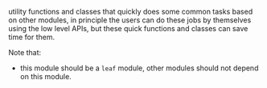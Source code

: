 utility functions and classes that quickly does some common tasks based on other modules, in principle the users can do these jobs by themselves using the low level APIs, but these quick functions and classes can save time for them.

Note that:
- this module should be a `leaf` module, other modules should not depend on this module.